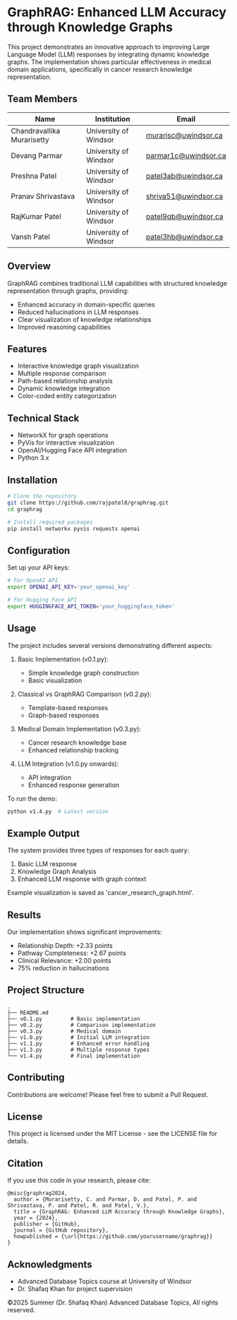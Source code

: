 # GraphRAG: Enhanced LLM Accuracy through Knowledge Graphs

This project demonstrates an innovative approach to improving Large Language Model (LLM) responses by integrating dynamic knowledge graphs. The implementation shows particular effectiveness in medical domain applications, specifically in cancer research knowledge representation.

## Team Members

| Name | Institution | Email |
|------|-------------|--------|
| Chandravallika Murarisetty | University of Windsor | murarisc@uwindsor.ca |
| Devang Parmar | University of Windsor | parmar1c@uwindsor.ca |
| Preshna Patel | University of Windsor | patel3ab@uwindsor.ca |
| Pranav Shrivastava | University of Windsor | shriva51@uwindsor.ca |
| RajKumar Patel | University of Windsor | patel9qb@uwindsor.ca |
| Vansh Patel | University of Windsor | patel3hb@uwindsor.ca |

## Overview

GraphRAG combines traditional LLM capabilities with structured knowledge representation through graphs, providing:
- Enhanced accuracy in domain-specific queries
- Reduced hallucinations in LLM responses
- Clear visualization of knowledge relationships
- Improved reasoning capabilities

## Features

- Interactive knowledge graph visualization
- Multiple response comparison
- Path-based relationship analysis
- Dynamic knowledge integration
- Color-coded entity categorization

## Technical Stack

- NetworkX for graph operations
- PyVis for interactive visualization
- OpenAI/Hugging Face API integration
- Python 3.x

## Installation

```bash
# Clone the repository
git clone https://github.com/rajpatel8/graphrag.git
cd graphrag

# Install required packages
pip install networkx pyvis requests openai
```

## Configuration

Set up your API keys:
```bash
# For OpenAI API
export OPENAI_API_KEY='your_openai_key'

# For Hugging Face API
export HUGGINGFACE_API_TOKEN='your_huggingface_token'
```

## Usage

The project includes several versions demonstrating different aspects:

1. Basic Implementation (v0.1.py):
   - Simple knowledge graph construction
   - Basic visualization

2. Classical vs GraphRAG Comparison (v0.2.py):
   - Template-based responses
   - Graph-based responses

3. Medical Domain Implementation (v0.3.py):
   - Cancer research knowledge base
   - Enhanced relationship tracking

4. LLM Integration (v1.0.py onwards):
   - API integration
   - Enhanced response generation

To run the demo:
```bash
python v1.4.py  # Latest version
```

## Example Output

The system provides three types of responses for each query:
1. Basic LLM response
2. Knowledge Graph Analysis
3. Enhanced LLM response with graph context

Example visualization is saved as 'cancer_research_graph.html'.

## Results

Our implementation shows significant improvements:
- Relationship Depth: +2.33 points
- Pathway Completeness: +2.67 points
- Clinical Relevance: +2.00 points
- 75% reduction in hallucinations

## Project Structure

```
.
├── README.md
├── v0.1.py         # Basic implementation
├── v0.2.py         # Comparison implementation
├── v0.3.py         # Medical domain
├── v1.0.py         # Initial LLM integration
├── v1.1.py         # Enhanced error handling
├── v1.3.py         # Multiple response types
└── v1.4.py         # Final implementation
```

## Contributing

Contributions are welcome! Please feel free to submit a Pull Request.

## License

This project is licensed under the MIT License - see the LICENSE file for details.

## Citation

If you use this code in your research, please cite:
```
@misc{graphrag2024,
  author = {Murarisetty, C. and Parmar, D. and Patel, P. and Shrivastava, P. and Patel, R. and Patel, V.},
  title = {GraphRAG: Enhanced LLM Accuracy through Knowledge Graphs},
  year = {2024},
  publisher = {GitHub},
  journal = {GitHub repository},
  howpublished = {\url{https://github.com/yourusername/graphrag}}
}
```

## Acknowledgments

- Advanced Database Topics course at University of Windsor
- Dr. Shafaq Khan for project supervision

©2025 Summer (Dr. Shafaq Khan) Advanced Database Topics, All rights reserved.
